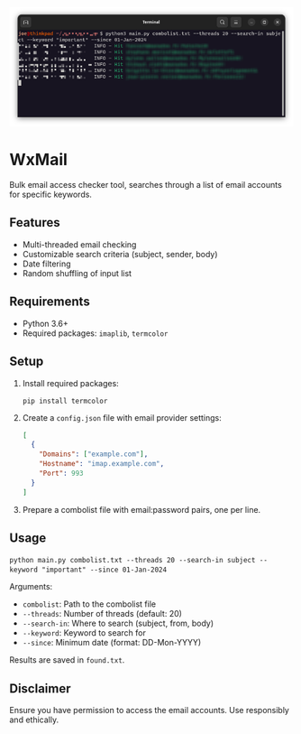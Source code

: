 ![Alt text](/screenshot.png "WxMail screenshot")

# WxMail

Bulk email access checker tool, searches through a list of email accounts for specific keywords.

## Features

- Multi-threaded email checking
- Customizable search criteria (subject, sender, body)
- Date filtering
- Random shuffling of input list

## Requirements

- Python 3.6+
- Required packages: `imaplib`, `termcolor`

## Setup

1. Install required packages:
   ```
   pip install termcolor
   ```

2. Create a `config.json` file with email provider settings:
   ```json
   [
     {
       "Domains": ["example.com"],
       "Hostname": "imap.example.com",
       "Port": 993
     }
   ]
   ```

3. Prepare a combolist file with email:password pairs, one per line.

## Usage
`python main.py combolist.txt --threads 20 --search-in subject --keyword "important" --since 01-Jan-2024`

Arguments:
- `combolist`: Path to the combolist file
- `--threads`: Number of threads (default: 20)
- `--search-in`: Where to search (subject, from, body)
- `--keyword`: Keyword to search for
- `--since`: Minimum date (format: DD-Mon-YYYY)

Results are saved in `found.txt`.

## Disclaimer

Ensure you have permission to access the email accounts. Use responsibly and ethically.